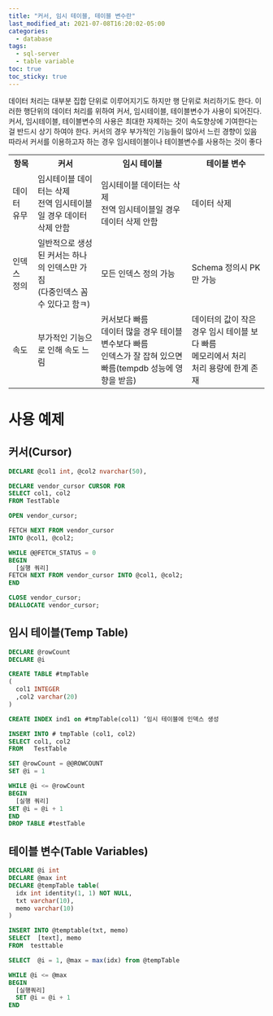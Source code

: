 ```yaml
---
title: "커서, 임시 테이블, 테이블 변수란"
last_modified_at: 2021-07-08T16:20:02-05:00
categories:
  - database
tags:
  - sql-server
  - table variable
toc: true
toc_sticky: true
---
```


데이터 처리는 대부분 집합 단위로 이루어지기도 하지만 행 단위로 처리하기도 한다.
이러한 행단위의 데이터 처리를 위하여 커서, 임시테이블, 테이블변수가 사용이 되어진다.
커서, 임시테이블, 테이블변수의 사용은 최대한 자제하는 것이 속도향상에 기여한다는 걸 반드시 상기 하여야 한다.
커서의 경우 부가적인 기능들이 많아서 느린 경향이 있음 따라서 커서를 이용하고자 하는 경우 임시테이블이나 테이블변수를 사용하는 것이 좋다

<table>
  <tr>
    <th>항목</th>
    <th>커서</th>
    <th>임시 테이블</th>
    <th>테이블 변수</th>
  </tr>
  <tr>
    <td>데이터 유무</td>
    <td>
      임시테이블 데이터는 삭제<br>전역 임시테이블일 경우 데이터 삭제 안함
    </td>
    <td>
      임시테이블 데이터는 삭제<br>전역 임시테이블일 경우 데이터 삭제 안함
    </td>
    <td>
      데이터 삭제
    </td>
  </tr>
  <tr>
    <td>인덱스 정의</td>
    <td>
      일반적으로 생성된 커서는 하나의 인덱스만 가짐<br>(다중인덱스 꼼수 있다고 함ㅋ)
    </td>
    <td>
      모든 인덱스 정의 가능
    </td>
    <td>
      Schema 정의시 PK만 가능
    </td>
  </tr>
  <tr>
    <td>속도</td>
    <td>
      부가적인 기능으로 인해 속도 느림
    </td>
    <td>
      커서보다 빠름<br>데이터 많을 경우 테이블 변수보다 빠름<br>인덱스가 잘 잡혀 있으면 빠름(tempdb 성능에 영향을 받음)
    </td>
    <td>
      데이터의 값이 작은 경우 임시 테이블 보다 빠름<br>메모리에서 처리<br>처리 용량에 한계 존재
    </td>
  </tr>
</table>

# 사용 예제

## 커서(Cursor)

```sql
DECLARE @col1 int, @col2 nvarchar(50),

DECLARE vendor_cursor CURSOR FOR
SELECT col1, col2
FROM TestTable

OPEN vendor_cursor;

FETCH NEXT FROM vendor_cursor
INTO @col1, @col2;

WHILE @@FETCH_STATUS = 0
BEGIN
  [실행 쿼리]
FETCH NEXT FROM vendor_cursor INTO @col1, @col2;
END

CLOSE vendor_cursor;
DEALLOCATE vendor_cursor;
```

## 임시 테이블(Temp Table)

```sql
DECLARE @rowCount
DECLARE @i

CREATE TABLE #tmpTable
(
  col1 INTEGER
  ,col2 varchar(20)
)

CREATE INDEX ind1 on #tmpTable(col1) ‘임시 테이블에 인덱스 생성

INSERT INTO # tmpTable (col1, col2)
SELECT col1, col2
FROM   TestTable

SET @rowCount = @@ROWCOUNT
SET @i = 1

WHILE @i <= @rowCount
BEGIN
  [실행 쿼리]
SET @i = @i + 1
END
DROP TABLE #testTable
```

## 테이블 변수(Table Variables)

```sql
DECLARE @i int
DECLARE @max int
DECLARE @tempTable table(
  idx int identity(1, 1) NOT NULL,
  txt varchar(10),
  memo varchar(10)
)

INSERT INTO @temptable(txt, memo)
SELECT  [text], memo
FROM  testtable

SELECT  @i = 1, @max = max(idx) from @tempTable

WHILE @i <= @max
BEGIN
  [실행쿼리]
  SET @i = @i + 1
END
```
